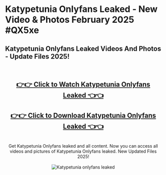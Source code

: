 # Katypetunia Onlyfans Leaked - New Video & Photos February 2025 #QX5xe

<h2>Katypetunia Onlyfans Leaked Videos And Photos - Update Files 2025!</h2>
<br>
<div align="center">
<h2><a href="https://links2leaks.com?utm_source=katypetunia&utm_medium=git102" rel="nofollow">👉👉 Click to Watch Katypetunia Onlyfans Leaked 👈👈</a></h2>
<h2><a href="https://links2leaks.com?utm_source=katypetunia&utm_medium=git102" rel="nofollow">👉👉 Click to Download Katypetunia Onlyfans Leaked 👈👈</a></h2>
<br>
Get Katypetunia Onlyfans leaked and all content. Now you can access all videos and pictures of Katypetunia Onlyfans leaked. New Updated Files 2025!
<br>
<br>
<a href="https://links2leaks.com?utm_source=katypetunia&utm_medium=git102" rel="nofollow" data-target="animated-image.originalLink"><img src="https://i.ibb.co/Gkj2r4b/banner.png" alt="Katypetunia onlyfans leaked" style="max-width: 100%; display: inline-block;" data-target="animated-image.originalImage"></a>
</div>
<br>
